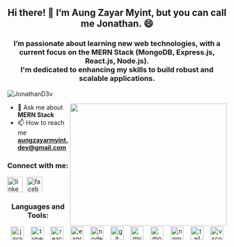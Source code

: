 <h2 align="center">Hi there! 👋 I’m Aung Zayar Myint, but you can call me Jonathan. 😄</h2>

<h3 align="center">I’m passionate about learning new web technologies, with a current focus on the MERN Stack (MongoDB, Express.js, React.js, Node.js). <br /> I'm dedicated to enhancing my skills to build robust and scalable applications.</h3>

<p align="left"> <img src="https://komarev.com/ghpvc/?username=SinuxDev&label=Profile%20views&color=0e75b6&style=flat" alt="JonathanD3v" /> </p>

<img align="right" width=360 height=280 width=auto src="https://media.giphy.com/media/Ws6T5PN7wHv3cY8xy8/giphy.gif?cid=790b7611jcpwd0ix2b3xgiijixclkmlq0aez99mi9p1yp4xb&ep=v1_gifs_search&rid=giphy.gif&ct=g" />

- 💬 Ask me about **MERN Stack**
- 📫 How to reach me **aungzayarmyint.dev@gmail.com**

<h3 align="left">Connect with me:</h3>
<div style="display: flex; flex-wrap: wrap; gap: 10px; justify-content: left;">
  <a href="https://www.linkedin.com/in/aung-zayar-myint-757b32257/" target="_blank">
    <img src="https://img.shields.io/static/v1?message=LinkedIn&logo=linkedin&label=&color=0077B5&logoColor=white&labelColor=&style=for-the-badge" height="35" alt="linkedin logo" />
  </a>
  <a href="https://www.facebook.com/aung.z.myint.5249349" target="_blank">
    <img src="https://img.shields.io/static/v1?message=Facebook&logo=facebook&label=&color=1877F2&logoColor=white&labelColor=&style=for-the-badge" height="35" alt="facebook logo" />
  </a>
 
</div>


<h3 align="center">Languages and Tools:</h3>  

  <div style="flex: 2; text-align: center;">
    <img src="https://skillicons.dev/icons?i=js" height="30" alt="javascript logo" />
    <img width="8" />
    <img src="https://skillicons.dev/icons?i=ts" height="30" alt="typescript logo" />
    <img width="8" />
    <img src="https://skillicons.dev/icons?i=react" height="30" alt="react logo" />
    <img width="8" />
    <img src="https://skillicons.dev/icons?i=express" height="30" alt="express logo" />
    <img width="8" />
    <img src="https://skillicons.dev/icons?i=nodejs" height="30" alt="nodejs logo" />
    <img width="8" />
    <img src="https://skillicons.dev/icons?i=git" height="30" alt="git logo" />
    <img width="8" />
    <img src="https://skillicons.dev/icons?i=mysql" height="30" alt="mysql logo" />
    <img width="8" />
    <img src="https://skillicons.dev/icons?i=mongodb" height="30" alt="mongodb logo" />
    <img width="8" />
    <img src="https://cdn.jsdelivr.net/gh/devicons/devicon/icons/npm/npm-original-wordmark.svg" height="30" alt="npm logo" />
    <img width="8" />
    <img src="https://skillicons.dev/icons?i=tailwind" height="30" alt="tailwindcss logo" />
    <img width="8" />
    <img src="https://skillicons.dev/icons?i=vscode" height="30" alt="vscode logo" />
  </div>



